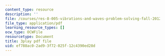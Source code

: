 ```yaml
---
content_type: resource
description: ''
file: /courses/res-8-005-vibrations-and-waves-problem-solving-fall-2012/ef788ac02ad93f72025f12c4390ed28d_IokpYk5mTas.pdf
file_type: application/pdf
learning_resource_types: []
ocw_type: OCWFile
resourcetype: Document
title: 3play pdf file
uid: ef788ac0-2ad9-3f72-025f-12c4390ed28d
---
```

